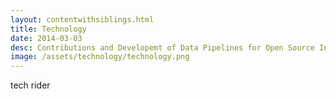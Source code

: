 ```yaml
---
layout: contentwithsiblings.html
title: Technology
date: 2014-03-03
desc: Contributions and Developemt of Data Pipelines for Open Source Investigations
image: /assets/technology/technology.png
---
```


tech rider
